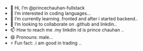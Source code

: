 - 👋 Hi, I’m @princechauhan-fullstack
- 👀 I’m interested in coding languages...
- 🌱 I’m currently learning .fronted and after i started backend..
- 💞️ I’m looking to collaborate on .github and linkdin..
- 📫 How to reach me .my linkdin id is prince chauhan ..
- 😄 Pronouns: male...
- ⚡ Fun fact: .i am good in trading ..

<!---
princechauhan-fullstack/princechauhan-fullstack is a ✨ special ✨ repository because its `README.md` (this file) appears on your GitHub profile.
You can click the Preview link to take a look at your changes.
--->
